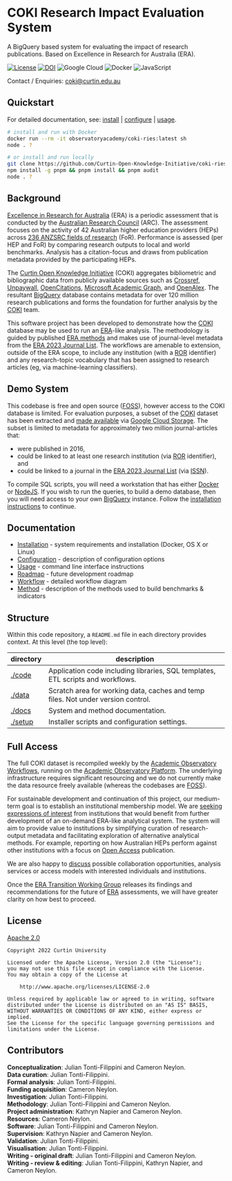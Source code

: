 # COKI Research Impact Evaluation System

A BigQuery based system for evaluating the impact of research publications. Based on Excellence in Research for Australia (ERA).

[![License](https://img.shields.io/badge/License-Apache%202.0-blue.svg)](https://opensource.org/licenses/Apache-2.0)
[![DOI](https://zenodo.org/badge/DOI/10.5281/zenodo.7084440.svg)](https://doi.org/10.5281/zenodo.7084440)
![Google Cloud](https://img.shields.io/badge/GoogleCloud-%234285F4.svg?style=flat-square&logo=google-cloud)
![Docker](https://img.shields.io/badge/docker-%230db7ed.svg?style=flat-square&logo=docker&logoColor=white)
![JavaScript](https://img.shields.io/badge/javascript-%23323330.svg?style=flat-square&logo=javascript)

Contact / Enquiries: [coki@curtin.edu.au][contact]

## Quickstart

For detailed documentation, see: [install] | [configure] | [usage].

```bash
# install and run with Docker
docker run --rm -it observatoryacademy/coki-ries:latest sh
node . ?

# or install and run locally
git clone https://github.com/Curtin-Open-Knowledge-Initiative/coki-ries.git && cd coki-ries
npm install -g pnpm && pnpm install && pnpm audit
node . ?
```

## Background

[Excellence in Research for Australia][ERA] (ERA) is a periodic assessment that is conducted by the [Australian Research Council][ARC] (ARC). The assessment focuses on the activity of 42 Australian higher education providers (HEPs) across [236 ANZSRC fields of research][ANZSRC] (FoR). Performance is assessed (per HEP and FoR) by comparing research outputs to local and world benchmarks. Analysis has a citation-focus and draws from publication metadata provided by the participating HEPs.

The [Curtin Open Knowledge Initiative][COKI] (COKI) aggregates bibliometric and bibliographic data from publicly available sources such as [Crossref], [Unpaywall], [OpenCitations], [Microsoft Academic Graph], and [OpenAlex]. The resultant [BigQuery] database contains metadata for over 120 million research publications and forms the foundation for further analysis by the [COKI] team.

This software project has been developed to demonstrate how the [COKI] database may be used to run an [ERA]-like analysis. The methodology is guided by published [ERA methods] and makes use of journal-level metadata from the [ERA 2023 Journal List]. The workflows are amenable to extension, outside of the ERA scope, to include any institution (with a [ROR] identifier) and any research-topic vocabulary that has been assigned to research articles (eg, via machine-learning classifiers).

## Demo System

This codebase is free and open source ([FOSS]), however access to the COKI database is limited. For evaluation purposes, a subset of the [COKI] dataset has been extracted and [made available][demodata] via [Google Cloud Storage][GCS]. The subset is limited to metadata for approximately two million journal-articles that:

- were published in 2016,
- could be linked to at least one research institution (via [ROR] identifier), and
- could be linked to a journal in the [ERA 2023 Journal List] (via [ISSN]).

To compile SQL scripts, you will need a workstation that has either [Docker] or [NodeJS]. If you wish to run the queries, to build a demo database, then you will need access to your own [BigQuery] instance. Follow the [installation instructions][install] to continue.

## Documentation

- [Installation][install] - system requirements and installation (Docker, OS X or Linux)
- [Configuration][configure] - description of configuration options
- [Usage][usage] - command line interface instructions
- [Roadmap][roadmap] - future development roadmap
- [Workflow][workflow] - detailed workflow diagram
- [Method][methods] - description of the methods used to build benchmarks & indicators

## Structure

Within this code repository, a `README.md` file in each directory provides context. At this level (the top level):

| directory | description |
| - | - |
| [./code](./code)   | Application code including libraries, SQL templates, ETL scripts and workflows. |
| [./data](./data)   | Scratch area for working data, caches and temp files. Not under version control. |
| [./docs](./docs)   | System and method documentation. |
| [./setup](./setup) | Installer scripts and configuration settings. |

## Full Access

The full COKI dataset is recompiled weekly by the [Academic Observatory Workflows], running on the [Academic Observatory Platform]. The underlying infrastructure requires significant resourcing and we do not currently make the data resource freely available (whereas the codebases are [FOSS]).

For sustainable development and continuation of this project, our medium-term goal is to establish an institutional membership model. We are [seeking expressions of interest][contact] from institutions that would benefit from further development of an on-demand ERA-like analytical system. The system will aim to provide value to institutions by simplifying curation of research-output metadata and facilitating exploration of alternative analytical methods. For example, reporting on how Australian HEPs perform against other institutions with a focus on [Open Access] publication.

We are also happy to [discuss][contact] possible collaboration opportunities, analysis services or access models with interested individuals and institutions.

Once the [ERA Transition Working Group] releases its findings and recommendations for the future of [ERA] assessments, we will have greater clarity on how best to proceed.

## License

[Apache 2.0](./LICENSE)

```text
Copyright 2022 Curtin University

Licensed under the Apache License, Version 2.0 (the "License");
you may not use this file except in compliance with the License.
You may obtain a copy of the License at

    http://www.apache.org/licenses/LICENSE-2.0

Unless required by applicable law or agreed to in writing, software
distributed under the License is distributed on an "AS IS" BASIS,
WITHOUT WARRANTIES OR CONDITIONS OF ANY KIND, either express or implied.
See the License for the specific language governing permissions and
limitations under the License.
```

## Contributors

**Conceptualization**: Julian Tonti-Filippini and Cameron Neylon.  
**Data curation**: Julian Tonti-Filippini.  
**Formal analysis**: Julian Tonti-Filippini.  
**Funding acquisition**: Cameron Neylon.  
**Investigation**: Julian Tonti-Filippini.  
**Methodology**: Julian Tonti-Filippini and Cameron Neylon.  
**Project administration**: Kathryn Napier and Cameron Neylon.  
**Resources**: Cameron Neylon.  
**Software**: Julian Tonti-Filippini and Cameron Neylon.  
**Supervision**: Kathryn Napier and Cameron Neylon.  
**Validation**: Julian Tonti-Filippini.  
**Visualisation**: Julian Tonti-Filippini.  
**Writing - original draft**: Julian Tonti-Filippini and Cameron Neylon.  
**Writing - review & editing**: Julian Tonti-Filippini, Kathryn Napier, and Cameron Neylon.  

<!-- links -->
[ARC]: <https://www.arc.gov.au/>
[ERA]: <https://www.arc.gov.au/evaluating-research/excellence-research-australia>
[COKI]: <https://openknowledge.community/>
[ANZSRC]: <https://www.abs.gov.au/statistics/classifications/australian-and-new-zealand-standard-research-classification-anzsrc/latest-release>
[ROR]: <https://ror.org/about/>
[FOSS]: <https://en.wikipedia.org/wiki/Free_and_open-source_software>

[Crossref]: <https://www.crossref.org/>
[Unpaywall]: <https://unpaywall.org/>
[OpenCitations]: <https://opencitations.net/>
[Microsoft Academic Graph]: <https://www.microsoft.com/en-us/research/project/microsoft-academic-graph/>
[OpenAlex]: <https://openalex.org/>
[Open Access]: <https://en.wikipedia.org/wiki/Open_access>
[ISSN]: <https://www.issn.org/>

[ERA methods]: <https://web.archive.org.au/awa/20220302235108mp_/https://www.arc.gov.au/file/10668/download?token=V5AKd-29>
[ERA 2023 Journal List]: <https://www.arc.gov.au/sites/default/files/2022-07/ERA2023%20Submission%20Journal%20List.xlsx>
[ERA Transition Working Group]: <https://www.arc.gov.au/news-publications/media/media-releases/new-working-group-advise-era-transition>

[BigQuery]: <https://cloud.google.com/bigquery/>
[GCS]: <https://cloud.google.com/storage>
[NodeJS]: <https://nodejs.org/en/download/>
[Docker]: <https://www.docker.com/>

<!-- COKI -->
[Academic Observatory Workflows]: <https://github.com/The-Academic-Observatory/academic-observatory-workflows>
[Academic Observatory Platform]: <https://github.com/The-Academic-Observatory/observatory-platform>
[contact]: <mailto:coki@curtin.edu.au>
[install]: <docs/installation.md>
[configure]: <docs/configuration.md>
[usage]: <docs/usage.md>
[roadmap]: <docs/roadmap.md>
[methods]: <docs/methods.md>
[workflow]: <docs/workflow.md>
[demodata]: <https://storage.googleapis.com/rt-era-public/data/raw/coki_data_list.html>

<!-- unused 
[Git]: <https://github.com/git-guides/install-git>
[curl]: <https://curl.se/download.html>
[Google CLI]: <https://cloud.google.com/sdk/docs/install-sdk>
[GitHub CLI]: <https://github.com/cli/cli>
[Amazon CLI]: <https://docs.aws.amazon.com/cli/latest/userguide/getting-started-install.html>
[Electron]: <https://www.electronjs.org/>
[x11]: <https://en.wikipedia.org/wiki/X_Window_System>
[VNC]: <https://en.wikipedia.org/wiki/Virtual_Network_Computing>
[credentials]: <https://cloud.google.com/bigquery/docs/authentication/service-account-file>
-->
